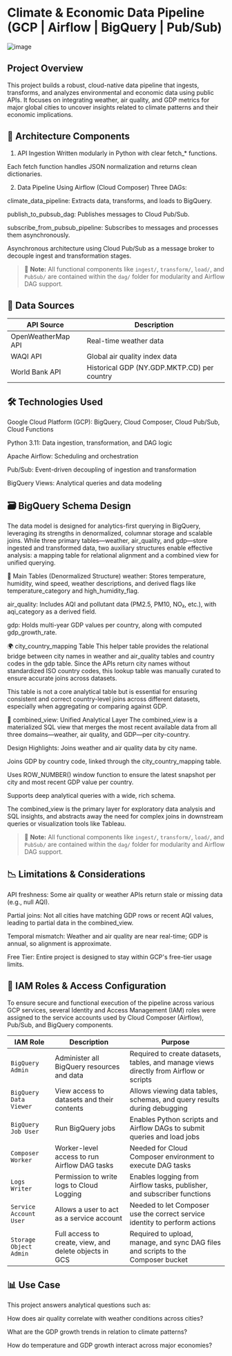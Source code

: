# Climate & Economic Data Pipeline (GCP | Airflow | BigQuery | Pub/Sub)

![image](https://github.com/user-attachments/assets/c7725acd-9106-4904-a486-132b1a2be945)


## Project Overview
This project builds a robust, cloud-native data pipeline that ingests, transforms, and analyzes environmental and economic data using public APIs. It focuses on integrating weather, air quality, and GDP metrics for major global cities to uncover insights related to climate patterns and their economic implications.
 
## 🧱 Architecture Components
1. API Ingestion
Written modularly in Python with clear fetch_* functions.

Each fetch function handles JSON normalization and returns clean dictionaries.

2. Data Pipeline Using Airflow (Cloud Composer)
Three DAGs:

climate_data_pipeline: Extracts data, transforms, and loads to BigQuery.

publish_to_pubsub_dag: Publishes messages to Cloud Pub/Sub.

subscribe_from_pubsub_pipeline: Subscribes to messages and processes them asynchronously.

Asynchronous architecture using Cloud Pub/Sub as a message broker to decouple ingest and transformation stages.


> 📌 **Note:** All functional components like `ingest/`, `transform/`, `load/`, and `PubSub/` are contained within the `dag/` folder for modularity and Airflow DAG support.


## 📡 Data Sources
| API Source | Description |
| --- | --- |
| OpenWeatherMap API | Real-time weather data |
| WAQI API | Global air quality index data |
| World Bank API | Historical GDP (NY.GDP.MKTP.CD) per country |


## 🛠️ Technologies Used
Google Cloud Platform (GCP): BigQuery, Cloud Composer, Cloud Pub/Sub, Cloud Functions

Python 3.11: Data ingestion, transformation, and DAG logic

Apache Airflow: Scheduling and orchestration

Pub/Sub: Event-driven decoupling of ingestion and transformation

BigQuery Views: Analytical queries and data modeling


## 🗃️ BigQuery Schema Design
The data model is designed for analytics-first querying in BigQuery, leveraging its strengths in denormalized, columnar storage and scalable joins. While three primary tables—weather, air_quality, and gdp—store ingested and transformed data, two auxiliary structures enable effective analysis: a mapping table for relational alignment and a combined view for unified querying.

🔑 Main Tables (Denormalized Structure)
weather: Stores temperature, humidity, wind speed, weather descriptions, and derived flags like temperature_category and high_humidity_flag.

air_quality: Includes AQI and pollutant data (PM2.5, PM10, NO₂, etc.), with aqi_category as a derived field.

gdp: Holds multi-year GDP values per country, along with computed gdp_growth_rate.

🌍 city_country_mapping Table
This helper table provides the relational bridge between city names in weather and air_quality tables and country codes in the gdp table. Since the APIs return city names without standardized ISO country codes, this lookup table was manually curated to ensure accurate joins across datasets.

This table is not a core analytical table but is essential for ensuring consistent and correct country-level joins across different datasets, especially when aggregating or comparing against GDP.

🧩 combined_view: Unified Analytical Layer
The combined_view is a materialized SQL view that merges the most recent available data from all three domains—weather, air quality, and GDP—per city-country.

Design Highlights:
Joins weather and air quality data by city name.

Joins GDP by country code, linked through the city_country_mapping table.

Uses ROW_NUMBER() window function to ensure the latest snapshot per city and most recent GDP value per country.

Supports deep analytical queries with a wide, rich schema.

The combined_view is the primary layer for exploratory data analysis and SQL insights, and abstracts away the need for complex joins in downstream queries or visualization tools like Tableau.


> 📌 **Note:** All functional components like `ingest/`, `transform/`, `load/`, and `PubSub/` are contained within the `dag/` folder for modularity and Airflow DAG support.



## 📉 Limitations & Considerations
API freshness: Some air quality or weather APIs return stale or missing data (e.g., null AQI).

Partial joins: Not all cities have matching GDP rows or recent AQI values, leading to partial data in the combined_view.

Temporal mismatch: Weather and air quality are near real-time; GDP is annual, so alignment is approximate.

Free Tier: Entire project is designed to stay within GCP's free-tier usage limits.


## 🔐 IAM Roles & Access Configuration
To ensure secure and functional execution of the pipeline across various GCP services, several Identity and Access Management (IAM) roles were assigned to the service accounts used by Cloud Composer (Airflow), Pub/Sub, and BigQuery components.

| **IAM Role**              | **Description**                                                                            | **Purpose**                                                                                     |
|---------------------------|--------------------------------------------------------------------------------------------|-------------------------------------------------------------------------------------------------|
| `BigQuery Admin`          | Administer all BigQuery resources and data                                                 | Required to create datasets, tables, and manage views directly from Airflow or scripts         |
| `BigQuery Data Viewer`    | View access to datasets and their contents                                                 | Allows viewing data tables, schemas, and query results during debugging                        |
| `BigQuery Job User`       | Run BigQuery jobs                                                                          | Enables Python scripts and Airflow DAGs to submit queries and load jobs                        |
| `Composer Worker`         | Worker-level access to run Airflow DAG tasks                                               | Needed for Cloud Composer environment to execute DAG tasks                                     |
| `Logs Writer`             | Permission to write logs to Cloud Logging                                                  | Enables logging from Airflow tasks, publisher, and subscriber functions                        |
| `Service Account User`    | Allows a user to act as a service account                                                  | Needed to let Composer use the correct service identity to perform actions                     |
| `Storage Object Admin`    | Full access to create, view, and delete objects in GCS                                     | Required to upload, manage, and sync DAG files and scripts to the Composer bucket              |


## 📊 Use Case
This project answers analytical questions such as:

How does air quality correlate with weather conditions across cities?

What are the GDP growth trends in relation to climate patterns?

How do temperature and GDP growth interact across major economies?



